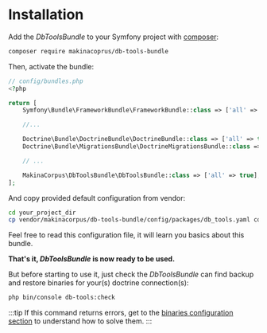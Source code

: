# Installation

Add the *DbToolsBundle* to your Symfony project with [composer](https://getcomposer.org):

```sh
composer require makinacoprus/db-tools-bundle
```
Then, activate the bundle:

```php
// config/bundles.php
<?php

return [
    Symfony\Bundle\FrameworkBundle\FrameworkBundle::class => ['all' => true],

    //...

    Doctrine\Bundle\DoctrineBundle\DoctrineBundle::class => ['all' => true],
    Doctrine\Bundle\MigrationsBundle\DoctrineMigrationsBundle::class => ['all' => true],

    // ...

    MakinaCorpus\DbToolsBundle\DbToolsBundle::class => ['all' => true], // [!code ++]
];
```

And copy provided default configuration from vendor:

```sh
cd your_project_dir
cp vendor/makinacorpus/db-tools-bundle/config/packages/db_tools.yaml config/packages/.
```

Feel free to read this configuration file, it will learn you basics about this bundle.

**That's it, *DbToolsBundle* is now ready to be used.**

But before starting to use it, just check the *DbToolsBundle* can find backup and restore binaries for
your(s) doctrine connection(s):

```sh
php bin/console db-tools:check
```

:::tip
If this command returns errors, get to the [binaries configuration section](/introduction/configuration#binaries)
to understand how to solve them.
:::
